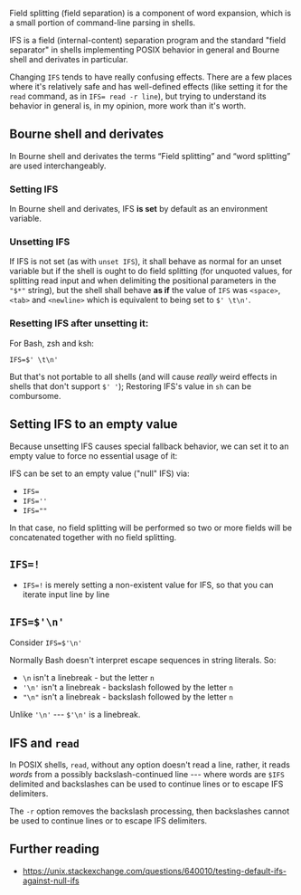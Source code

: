 Field splitting (field separation) is a component of word expansion, which is a small portion of command-line parsing in shells.

IFS is a field (internal-content) separation program and the standard "field separator" in shells implementing POSIX behavior in general and Bourne shell and derivates in particular.

Changing `IFS` tends to have really confusing effects. There are a few places where it's relatively safe and has well-defined effects (like setting it for the `read` command, as in `IFS= read -r line`), but trying to understand its behavior in general is, in my opinion, more work than it's worth.

## Bourne shell and derivates

In Bourne shell and derivates the terms “Field splitting” and “word splitting” are used interchangeably.

### Setting IFS

In Bourne shell and derivates, IFS **is set** by default as an environment variable.

### Unsetting IFS

If IFS is not set (as with `unset IFS`), it shall behave as normal for an unset variable but if the shell is ought to do field splitting (for unquoted values, for splitting read input and when delimiting the positional parameters in the `"$*"` string), but the shell shall behave **as if** the value of `IFS` was `<space>`, `<tab>` and `<newline>` which is equivalent to being set to `$' \t\n'`.

### Resetting IFS after unsetting it:

For Bash, zsh and ksh:

    IFS=$' \t\n'

But that's not portable to all shells (and will cause *really* weird effects in shells that don't support `$' '`); Restoring IFS's value in `sh` can be combursome.

## Setting IFS to an empty value

Because unsetting IFS causes special fallback behavior, we can set it to an empty value to force no essential usage of it:

IFS can be set to an empty value ("null" IFS) via:

* `IFS=`
* `IFS=''`
* `IFS=""`  

In that case, no field splitting will be performed so two or more fields will be concatenated together with no field splitting.

## `IFS=!`

* `IFS=!` is merely setting a non-existent value for IFS, so that you can iterate input line by line

## `IFS=$'\n'`

Consider `IFS=$'\n'`

Normally Bash doesn't interpret escape sequences in string literals. So:

* `\n` isn't a linebreak - but the letter `n`
* `'\n'` isn't a linebreak - backslash followed by the letter `n`
* `"\n"` isn't a linebreak - backslash followed by the letter `n`

Unlike `'\n'` --- `$'\n'` is a linebreak.

## IFS and `read`

In POSIX shells, `read`, without any option doesn't read a line, rather, it reads *words* from a possibly backslash-continued line --- where words are `$IFS` delimited and backslashes can be used to continue lines or to escape IFS delimiters.

The `-r` option removes the backslash processing, then backslashes cannot be used to continue lines or to escape IFS delimiters.

## Further reading

* https://unix.stackexchange.com/questions/640010/testing-default-ifs-against-null-ifs

